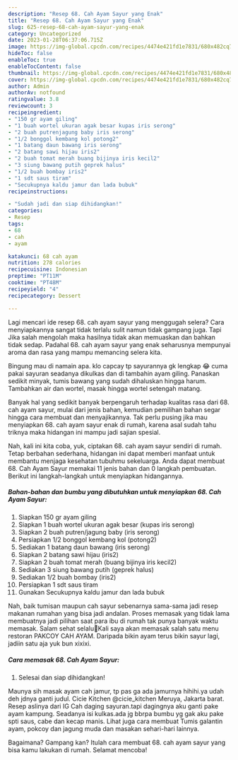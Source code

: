 ```yaml
---
description: "Resep 68. Cah Ayam Sayur yang Enak"
title: "Resep 68. Cah Ayam Sayur yang Enak"
slug: 625-resep-68-cah-ayam-sayur-yang-enak
category: Uncategorized
date: 2023-01-28T06:37:06.715Z
image: https://img-global.cpcdn.com/recipes/4474e421fd1e7831/680x482cq70/68-cah-ayam-sayur-foto-resep-utama.jpg
hideToc: false
enableToc: true
enableTocContent: false
thumbnail: https://img-global.cpcdn.com/recipes/4474e421fd1e7831/680x482cq70/68-cah-ayam-sayur-foto-resep-utama.jpg
cover: https://img-global.cpcdn.com/recipes/4474e421fd1e7831/680x482cq70/68-cah-ayam-sayur-foto-resep-utama.jpg
author: Admin
authorAv: notfound
ratingvalue: 3.8
reviewcount: 3
recipeingredient:
- "150 gr ayam giling"
- "1 buah wortel ukuran agak besar kupas iris serong"
- "2 buah putrenjagung baby iris serong"
- "1/2 bonggol kembang kol potong2"
- "1 batang daun bawang iris serong"
- "2 batang sawi hijau iris2"
- "2 buah tomat merah buang bijinya iris kecil2"
- "3 siung bawang putih geprek halus"
- "1/2 buah bombay iris2"
- "1 sdt saus tiram"
- "Secukupnya kaldu jamur dan lada bubuk"
recipeinstructions:

- "Sudah jadi dan siap dihidangkan!"
categories:
- Resep
tags:
- 68
- cah
- ayam

katakunci: 68 cah ayam 
nutrition: 278 calories
recipecuisine: Indonesian
preptime: "PT11M"
cooktime: "PT48M"
recipeyield: "4"
recipecategory: Dessert

---
```



Lagi mencari ide resep 68. cah ayam sayur yang menggugah selera? Cara menyiapkannya sangat tidak terlalu sulit namun tidak gampang juga. Tapi Jika salah mengolah maka hasilnya tidak akan memuaskan dan bahkan tidak sedap. Padahal 68. cah ayam sayur yang enak seharusnya mempunyai aroma dan rasa yang mampu memancing selera kita.


Bingung mau di namain apa. klo capcay tp sayurannya gk lengkap 😂 cuma pakai sayuran seadanya dikulkas dan di tambahin ayam giling. Panaskan sedikit minyak, tumis bawang yang sudah dihaluskan hingga harum. Tambahkan air dan wortel, masak hingga wortel setengah matang.

Banyak hal yang sedikit banyak berpengaruh terhadap kualitas rasa dari 68. cah ayam sayur, mulai dari jenis bahan, kemudian pemilihan bahan segar hingga cara membuat dan menyajikannya. Tak perlu pusing jika mau menyiapkan 68. cah ayam sayur enak di rumah, karena asal sudah tahu triknya maka hidangan ini mampu jadi sajian spesial.


Nah, kali ini kita coba, yuk, ciptakan 68. cah ayam sayur sendiri di rumah. Tetap berbahan sederhana, hidangan ini dapat memberi manfaat untuk membantu menjaga kesehatan tubuhmu sekeluarga. Anda dapat membuat 68. Cah Ayam Sayur memakai 11 jenis bahan dan 0 langkah pembuatan. Berikut ini langkah-langkah untuk menyiapkan hidangannya.

<!--inarticleads1-->

##### Bahan-bahan dan bumbu yang dibutuhkan untuk menyiapkan 68. Cah Ayam Sayur:

1. Siapkan 150 gr ayam giling
1. Siapkan 1 buah wortel ukuran agak besar (kupas iris serong)
1. Siapkan 2 buah putren/jagung baby (iris serong)
1. Persiapkan 1/2 bonggol kembang kol (potong2)
1. Sediakan 1 batang daun bawang (iris serong)
1. Siapkan 2 batang sawi hijau (iris2)
1. Siapkan 2 buah tomat merah (buang bijinya iris kecil2)
1. Sediakan 3 siung bawang putih (geprek halus)
1. Sediakan 1/2 buah bombay (iris2)
1. Persiapkan 1 sdt saus tiram
1. Gunakan Secukupnya kaldu jamur dan lada bubuk


Nah, baik tumisan maupun cah sayur sebenarnya sama-sama jadi resep makanan rumahan yang bisa jadi andalan. Proses memasak yang tidak lama membuatnya jadi pilihan saat para ibu di rumah tak punya banyak waktu memasak. Salam sehat selalu🙏Kali saya akan memasak salah satu menu restoran PAKCOY CAH AYAM. Daripada bikin ayam terus bikin sayur lagi, jadiin satu aja yuk bun xixixi. 

<!--inarticleads2-->

##### Cara memasak 68. Cah Ayam Sayur:


1. Selesai dan siap dihidangkan!

Maunya sih masak ayam cah jamur, tp pas ga ada jamurnya hihihi.ya udah deh jdnya ganti judul. Cicie Kitchen @cicie_kitchen Meruya, Jakarta barat. Resep aslinya dari IG Cah daging sayuran.tapi dagingnya aku ganti pake ayam kampung. Seadanya isi kulkas.ada jg bbrpa bumbu yg gak aku pake spti saus, cabe dan kecap manis. Lihat juga cara membuat Tumis galantin ayam, pokcoy dan jagung muda dan masakan sehari-hari lainnya. 

Bagaimana? Gampang kan? Itulah cara membuat 68. cah ayam sayur yang bisa kamu lakukan di rumah. Selamat mencoba!
